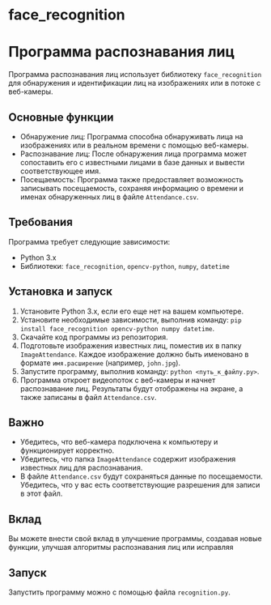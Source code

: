 # face_recognition
# Программа распознавания лиц

Программа распознавания лиц использует библиотеку `face_recognition` для обнаружения и идентификации лиц на изображениях или в потоке с веб-камеры.

## Основные функции

- Обнаружение лиц: Программа способна обнаруживать лица на изображениях или в реальном времени с помощью веб-камеры.
- Распознавание лиц: После обнаружения лица программа может сопоставить его с известными лицами в базе данных и вывести соответствующее имя.
- Посещаемость: Программа также предоставляет возможность записывать посещаемость, сохраняя информацию о времени и именах обнаруженных лиц в файле `Attendance.csv`.

## Требования

Программа требует следующие зависимости:

- Python 3.x
- Библиотеки: `face_recognition`, `opencv-python`, `numpy`, `datetime`

## Установка и запуск

1. Установите Python 3.x, если его еще нет на вашем компьютере.
2. Установите необходимые зависимости, выполнив команду: `pip install face_recognition opencv-python numpy datetime`.
3. Скачайте код программы из репозитория.
4. Подготовьте изображения известных лиц, поместив их в папку `ImageAttendance`. Каждое изображение должно быть именовано в формате `имя.расширение` (например, `john.jpg`).
5. Запустите программу, выполнив команду: `python <путь_к_файлу.py>`.
6. Программа откроет видеопоток с веб-камеры и начнет распознавание лиц. Результаты будут отображены на экране, а также записаны в файл `Attendance.csv`.

## Важно

- Убедитесь, что веб-камера подключена к компьютеру и функционирует корректно.
- Убедитесь, что папка `ImageAttendance` содержит изображения известных лиц для распознавания.
- В файле `Attendance.csv` будут сохраняться данные по посещаемости. Убедитесь, что у вас есть соответствующие разрешения для записи в этот файл.

## Вклад

Вы можете внести свой вклад в улучшение программы, создавая новые функции, улучшая алгоритмы распознавания лиц или исправляя

## Запуск

Запустить программу можно с помощью файла `recognition.py`.
